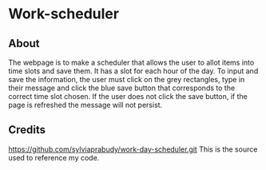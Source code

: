 # Work-scheduler

## About
The webpage is to make a scheduler that allows the user to allot items into time slots and save them.
It has a slot for each hour of the day. To input and save the information, the user must click on the grey rectangles, type in their message and click the blue save button that corresponds to the correct time slot chosen. If the user does not click the save button, if the page is refreshed the message will not persist.

## Credits
https://github.com/sylviaprabudy/work-day-scheduler.git
This is the source used to reference my code.
